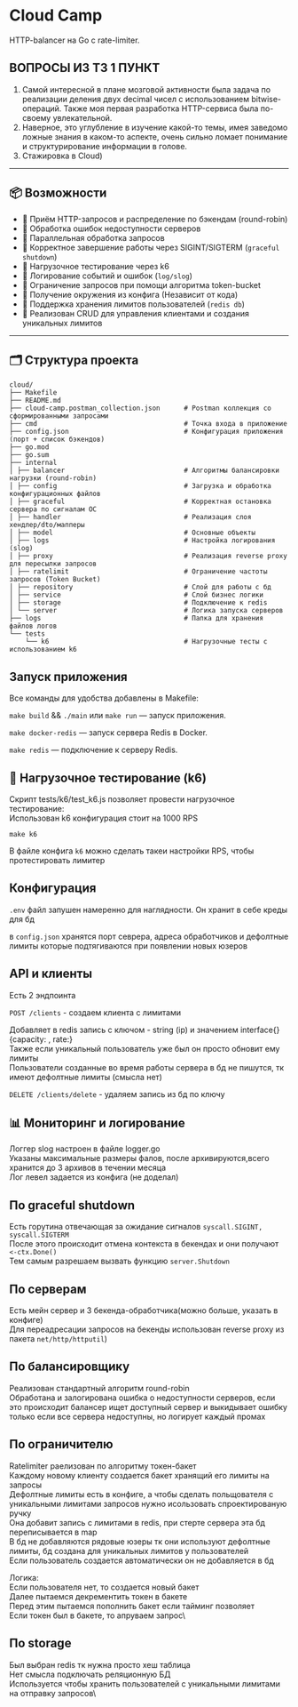 #  Cloud Camp

HTTP-balancer на Go с rate-limiter.

## ВОПРОСЫ ИЗ ТЗ 1 ПУНКТ
1. Самой интересной в плане мозговой активности была задача по реализации деления двух decimal чисел с использованием bitwise-операций. Также моя первая разработка HTTP-сервиса была по-своему увлекательной.
2. Наверное, это углубление в изучение какой-то темы, имея заведомо ложные знания в каком-то аспекте, очень сильно ломает понимание и структурирование информации в голове.
3. Стажировка в Cloud)


---

## 📦 Возможности

- 📌 Приём HTTP-запросов и распределение по бэкендам (round-robin)
- 📌 Обработка ошибок недоступности серверов
- 📌 Параллельная обработка запросов
- 📌 Корректное завершение работы через SIGINT/SIGTERM (`graceful shutdown`)
- 📌 Нагрузочное тестирование через k6
- 📌 Логирование событий и ошибок (`log/slog`)
- 📌 Ограничение запросов при помощи алгоритма token-bucket
- 📌 Получение окружения из конфига (Независит от кода)
- 📌 Поддержка хранения лимитов пользователей (`redis db`)
- 📌 Реализован CRUD для управления клиентами и создания уникальных лимитов

---

## 🗂 Структура проекта

```
cloud/
├── Makefile
├── README.md
├── cloud-camp.postman_collection.json      # Postman коллекция со сформированными запросами
├── cmd                                     # Точка входа в приложение
├── config.json                             # Конфигурация приложения (порт + список бэкендов)
├── go.mod
├── go.sum
├── internal
│ ├── balancer                              # Алгоритмы балансировки нагрузки (round-robin)
│ ├── config                                # Загрузка и обработка конфигурационных файлов
│ ├── graceful                              # Корректная остановка сервера по сигналам ОС
│ ├── handler                               # Реализация слоя хендлер/dto/мапперы
│ ├── model                                 # Основные объекты 
│ ├── logs                                  # Настройка логирования (slog)
│ ├── proxy                                 # Реализация reverse proxy для пересылки запросов
│ ├── ratelimit                             # Ограничение частоты запросов (Token Bucket)
│ ├── repository                            # Слой для работы с бд
│ ├── service                               # Слой бизнес логики
│ ├── storage                               # Подключение к redis
│ └── server                                # Логика запуска серверов
├── logs                                    # Папка для хранения файлов логов
└── tests   
    └── k6                                  # Нагрузочные тесты с использованием k6
```

##  Запуск приложения

Все команды для удобства добавлены в Makefile:

`make build` && `./main` или `make run` — запуск приложения.

`make docker-redis` — запуск сервера Redis в Docker.

`make redis` — подключение к серверу Redis.

## 🧪 Нагрузочное тестирование (k6)

Скрипт tests/k6/test_k6.js позволяет провести нагрузочное тестирование:\
Использован k6 конфигурация стоит на 1000 RPS

`make k6`

В файле конфига `k6` можно сделать такеи настройки RPS, чтобы протестировать лимитер

## Конфигурация
`.env` файл запушен намеренно для наглядности. Он хранит в себе креды для бд

в `config.json` хранятся порт севрера, адреса обработчиков и дефолтные лимиты которые подтягиваются при появлении новых юзеров

## API и клиенты
Есть 2 эндпоинта

`POST /clients` - создаем клиента с лимитами

Добавляет в redis запись с ключом - string (ip) и значением interface{}{capacity: , rate:}\
Также если уникальный пользователь уже был он просто обновит ему лимиты\
Пользователи созданные во время работы сервера в бд не пишутся, тк имеют дефолтные лимиты (смысла нет)

`DELETE /clients/delete` - удаляем запись из бд по ключу

## 📊 Мониторинг и логирование
Логгер slog настроен в файле logger.go\
Указаны максимальные размеры фалов, после архивируются,всего хранится до 3 архивов в течении месяца\
Лог левел задается из конфига (не доделал)

## По graceful shutdown
Есть горутина отвечающая за ожидание сигналов `syscall.SIGINT, syscall.SIGTERM`\
После этого происходит отмена контекста в бекендах и они получают `<-ctx.Done()`\
Тем самым разрешаем вызвать функцию `server.Shutdown`


## По серверам
Есть мейн сервер и 3 бекенда-обработчика(можно больше, указать в конфиге)\
Для переадресации запросов на бекенды использован reverse proxy из пакета `net/http/httputil`)

## По балансировщику
Реализован стандартный алгоритм round-robin\
Обработана и залогирована ошибка о недоступности серверов, если это происходит балансер ищет доступный сервер и выкидывает ошибку только если все сервера недоступны, но логирует каждый промах

## По ограничителю
Ratelimiter раелизован по алгоритму токен-бакет\
Каждому новому клиенту создается бакет хранящий его лимиты на запросы\
Дефолтные лимиты есть в конфиге, а чтобы сделать польщователя с уникальными лимитами запросов нужно исользовать спроектированую ручку\
Она добавит запись с лимитами в redis, при стерте сервера эта бд переписывается в map\
В бд не добавляются рядовые юзеры тк они используют дефолтные лимиты, бд создана для уникальных лимитов у пользователей\
Если пользователь создается автоматически он не добавляется в бд

Логика:\
Если пользователя нет, то создается новый бакет\
Далее пытаемся декрементить токен в бакете\
Перед этим пытаемся пополнить бакет если тайминг позволяет\
Если токен был в бакете, то апруваем запрос\

## По storage
Был выбран redis тк нужна просто хеш таблица\
Нет смысла подключать реляционную БД\
Используется чтобы хранить пользователей с уникальными лимитами на отправку запросов\






